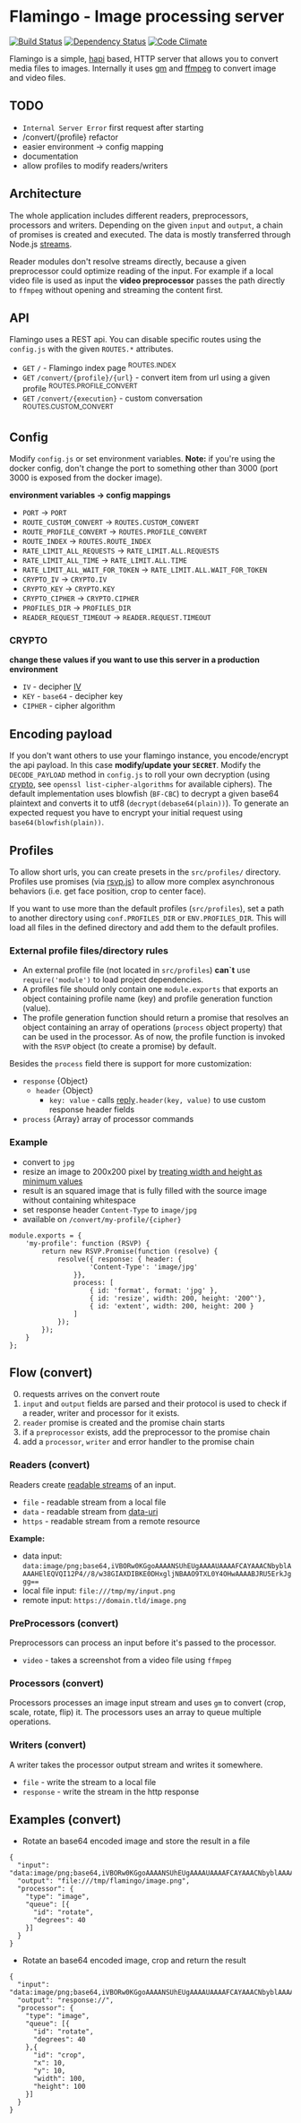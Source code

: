 # Flamingo - Image processing server
[![Build Status](https://travis-ci.org/piobyte/flamingo.png?branch=master)](https://travis-ci.org/piobyte/flamingo)
[![Dependency Status](https://david-dm.org/piobyte/flamingo.svg)](https://david-dm.org/piobyte/flamingo)
[![Code Climate](https://codeclimate.com/github/piobyte/flamingo.png)](https://codeclimate.com/github/piobyte/flamingo)

Flamingo is a simple, [hapi](http://hapijs.com/) based, HTTP server that allows you to convert media files to images.
Internally it uses [gm](https://github.com/aheckmann/gm) and [ffmpeg](https://github.com/fluent-ffmpeg/node-fluent-ffmpeg) to convert image and video files.

## TODO

- `Internal Server Error` first request after starting
- /convert/{profile} refactor
- easier environment -> config mapping
- documentation
- allow profiles to modify readers/writers

## Architecture

The whole application includes different readers, preprocessors, processors and writers.
Depending on the given `input` and `output`, a chain of promises is created and executed.
The data is mostly transferred through Node.js [streams](http://nodejs.org/api/stream.html).

Reader modules don't resolve streams directly, because a given preprocessor could optimize reading of the input.
For example if a local video file is used as input the __video preprocessor__ passes the path directly to `ffmpeg` without opening and streaming the content first.

## API

Flamingo uses a REST api. You can disable specific routes using the `config.js` with the given `ROUTES.*` attributes.

- `GET` `/` - Flamingo index page <sup>ROUTES.INDEX</sup>
- `GET` `/convert/{profile}/{url}` - convert item from url using a given profile <sup>ROUTES.PROFILE_CONVERT</sup>
- `GET` `/convert/{execution}` - custom conversation <sup>ROUTES.CUSTOM_CONVERT</sup>

## Config

Modify `config.js` or set environment variables.
__Note:__ if you're using the docker config, don't change the port to something other than 3000
(port 3000 is exposed from the docker image).

__environment variables -> config mappings__

- `PORT` -> `PORT`
- `ROUTE_CUSTOM_CONVERT` -> `ROUTES.CUSTOM_CONVERT`
- `ROUTE_PROFILE_CONVERT` -> `ROUTES.PROFILE_CONVERT`
- `ROUTE_INDEX` -> `ROUTES.ROUTE_INDEX`
- `RATE_LIMIT_ALL_REQUESTS` -> `RATE_LIMIT.ALL.REQUESTS`
- `RATE_LIMIT_ALL_TIME` -> `RATE_LIMIT.ALL.TIME`
- `RATE_LIMIT_ALL_WAIT_FOR_TOKEN` -> `RATE_LIMIT.ALL.WAIT_FOR_TOKEN`
- `CRYPTO_IV` -> `CRYPTO.IV`
- `CRYPTO_KEY` -> `CRYPTO.KEY`
- `CRYPTO_CIPHER` -> `CRYPTO.CIPHER`
- `PROFILES_DIR` -> `PROFILES_DIR`
- `READER_REQUEST_TIMEOUT` -> `READER.REQUEST.TIMEOUT`

### CRYPTO

__change these values if you want to use this server in a production environment__

- `IV` - decipher [IV](https://en.wikipedia.org/wiki/Initialization_vector)
- `KEY` - `base64` - decipher key
- `CIPHER` - cipher algorithm

## Encoding payload

If you don't want others to use your flamingo instance, you encode/encrypt the api payload.
In this case __modify/update your `SECRET`__.
Modify the `DECODE_PAYLOAD` method in `config.js` to roll your own decryption (using [crypto](http://nodejs.org/api/crypto.html), see `openssl list-cipher-algorithms` for available ciphers).
The default implementation uses blowfish (`BF-CBC`) to decrypt a given base64 plaintext and converts it to utf8 (`decrypt(debase64(plain))`).
To generate an expected request you have to encrypt your initial request using `base64(blowfish(plain))`.

## Profiles

To allow short urls, you can create presets in the `src/profiles/` directory.
Profiles use promises (via [rsvp.js](https://github.com/tildeio/rsvp.js)) to allow more complex asynchronous behaviors
(i.e. get face position, crop to center face).

If you want to use more than the default profiles (`src/profiles`), set a path to another directory using `conf.PROFILES_DIR` or `ENV.PROFILES_DIR`.
This will load all files in the defined directory and add them to the default profiles.

### External profile files/directory rules

- An external profile file (not located in `src/profiles`) __can\`t__ use `require('module')` to load project dependencies.
- A profiles file should only contain one `module.exports` that exports an object containing profile name (key) and profile generation function (value).
- The profile generation function should return a promise that resolves an object containing an array of operations (`process` object property) that can be used in the processor.
As of now, the profile function is invoked with the `RSVP` object (to create a promise) by default.

Besides the `process` field there is support for more customization:

- `response` {Object}
    - `header` {Object}
        - `key: value` - calls [reply](http://hapijs.com/api#replyerr-result)`.header(key, value)` to use custom response header fields
- `process` {Array} array of processor commands

### Example

- convert to `jpg`
- resize an image to 200x200 pixel by [treating width and height as minimum values](http://www.graphicsmagick.org/GraphicsMagick.html#details-geometry)
- result is an squared image that is fully filled with the source image without containing whitespace
- set response header `Content-Type` to `image/jpg`
- available on `/convert/my-profile/{cipher}`

```
module.exports = {
    'my-profile': function (RSVP) {
        return new RSVP.Promise(function (resolve) {
            resolve({ response: { header: {
                    'Content-Type': 'image/jpg'
                }},
                process: [
                    { id: 'format', format: 'jpg' },
                    { id: 'resize', width: 200, height: '200^'},
                    { id: 'extent', width: 200, height: 200 }
                ]
            });
        });
    }
};
```

## Flow (convert)

0. requests arrives on the convert route
1. `input` and `output` fields are parsed and their protocol is used to check if a reader, writer and processor for it exists.
2. `reader` promise is created and the promise chain starts
3. if a `preprocessor` exists, add the preprocessor to the promise chain
4. add a `processor`, `writer` and error handler to the promise chain

### Readers (convert)

Readers create [readable streams](http://nodejs.org/api/stream.html#stream_class_stream_readable) of an input.

- `file` - readable stream from a local file
- `data` - readable stream from [data-uri](https://en.wikipedia.org/wiki/Data_URI_scheme#Format)
- `https` - readable stream from a remote resource

__Example:__

- data input: `data:image/png;base64,iVBORw0KGgoAAAANSUhEUgAAAAUAAAAFCAYAAACNbyblAAAAHElEQVQI12P4//8/w38GIAXDIBKE0DHxgljNBAAO9TXL0Y4OHwAAAABJRU5ErkJggg==`
- local file input: `file:///tmp/my/input.png`
- remote input: `https://domain.tld/image.png`

### PreProcessors (convert)

Preprocessors can process an input before it's passed to the processor.

- `video` - takes a screenshot from a video file using `ffmpeg`

### Processors (convert)

Processors processes an image input stream and uses `gm` to convert (crop, scale, rotate, flip) it.
The processors uses an array to queue multiple operations.

### Writers (convert)

A writer takes the processor output stream and writes it somewhere.

- `file` - write the stream to a local file
- `response` - write the stream in the http response

## Examples (convert)

- Rotate an base64 encoded image and store the result in a file

```
{
  "input": "data:image/png;base64,iVBORw0KGgoAAAANSUhEUgAAAAUAAAAFCAYAAACNbyblAAAAHElEQVQI12P4//8/w38GIAXDIBKE0DHxgljNBAAO9TXL0Y4OHwAAAABJRU5ErkJggg==",
  "output": "file:///tmp/flamingo/image.png",
  "processor": {
    "type": "image",
    "queue": [{
      "id": "rotate",
      "degrees": 40
    }]
  }
}
```

- Rotate an base64 encoded image, crop and return the result

```
{
  "input": "data:image/png;base64,iVBORw0KGgoAAAANSUhEUgAAAAUAAAAFCAYAAACNbyblAAAAHElEQVQI12P4//8/w38GIAXDIBKE0DHxgljNBAAO9TXL0Y4OHwAAAABJRU5ErkJggg==",
  "output": "response://",
  "processor": {
    "type": "image",
    "queue": [{
      "id": "rotate",
      "degrees": 40
    },{
      "id": "crop",
      "x": 10,
      "y": 10,
      "width": 100,
      "height": 100
    }]
  }
}
```
